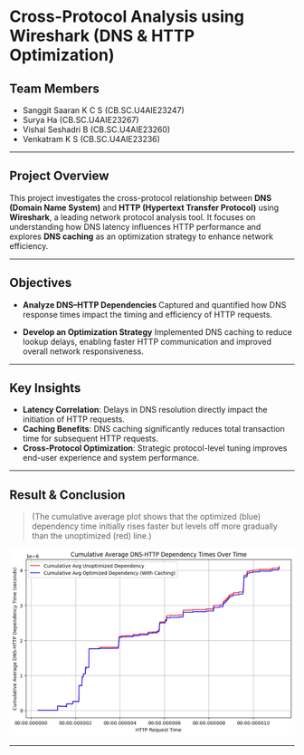 # Cross-Protocol Analysis using Wireshark (DNS & HTTP Optimization)

## Team Members

* Sanggit Saaran K C S (CB.SC.U4AIE23247)
* Surya Ha (CB.SC.U4AIE23267)
* Vishal Seshadri B (CB.SC.U4AIE23260)
* Venkatram K S (CB.SC.U4AIE23236)

---

## Project Overview

This project investigates the cross-protocol relationship between **DNS (Domain Name System)** and **HTTP (Hypertext Transfer Protocol)** using **Wireshark**, a leading network protocol analysis tool. It focuses on understanding how DNS latency influences HTTP performance and explores **DNS caching** as an optimization strategy to enhance network efficiency.

---

## Objectives

* **Analyze DNS–HTTP Dependencies**
  Captured and quantified how DNS response times impact the timing and efficiency of HTTP requests.

* **Develop an Optimization Strategy**
  Implemented DNS caching to reduce lookup delays, enabling faster HTTP communication and improved overall network responsiveness.

---

## Key Insights

* **Latency Correlation**: Delays in DNS resolution directly impact the initiation of HTTP requests.
* **Caching Benefits**: DNS caching significantly reduces total transaction time for subsequent HTTP requests.
* **Cross-Protocol Optimization**: Strategic protocol-level tuning improves end-user experience and system performance.

---

## Result & Conclusion

> (The cumulative average plot shows that the optimized (blue) dependency time initially rises faster but levels off more gradually than the unoptimized (red) line.)

![DNS-HTTP dependency graph](output.png)

---
